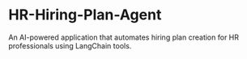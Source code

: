 # HR-Hiring-Plan-Agent
An AI-powered application that automates hiring plan creation for HR professionals using LangChain tools.
